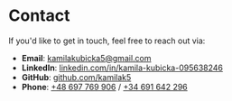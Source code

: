 # Contact

If you'd like to get in touch, feel free to reach out via:

- **Email**: [kamilakubicka5@gmail.com](mailto:kamilakubicka5@gmail.com)
- **LinkedIn**: [linkedin.com/in/kamila-kubicka-095638246](https://www.linkedin.com/in/kamila-kubicka-095638246/)
- **GitHub**: [github.com/kamilak5](https://github.com/kamilak5)
- **Phone**: [+48 697 769 906](tel:+48697769906) / [+34 691 642 296](tel:+34691642296) 
